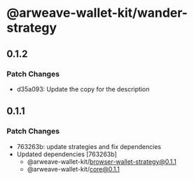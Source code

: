 # @arweave-wallet-kit/wander-strategy

## 0.1.2

### Patch Changes

- d35a093: Update the copy for the description

## 0.1.1

### Patch Changes

- 763263b: update strategies and fix dependencies
- Updated dependencies [763263b]
  - @arweave-wallet-kit/browser-wallet-strategy@0.1.1
  - @arweave-wallet-kit/core@0.1.1
